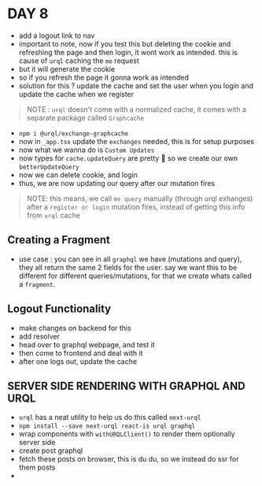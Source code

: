 # DAY 8

- add a logout link to nav
- important to note, now if you test this but deleting the cookie and refreshing the page and then login, it wont work as intended. this is cause of `urql` caching the `me` request
- but it will generate the cookie
- so if you refresh the page it gonna work as intended
- solution for this ? update the cache and set the user when you login and update the cache when we register

> NOTE : `urql` doesn't come with a normalized cache, it comes with a separate package called `Graphcache`

- `npm i @urql/exchange-graphcache`
- now in `_app.tsx` update the `exchanges` needed, this is for setup purposes
- now what we wanna do is `Custom Updates`
- now types for `cache.updateQuery` are pretty 💩 so we create our own `betterUpdateQuery`
- now we can delete cookie, and login
- thus, we are now updating our query after our mutation fires

> NOTE: this means, we call `me query` manually (through urql exhanges) after a `register or login` mutation fires, instead of getting this info from `urql` cache

## Creating a Fragment

- use case : you can see in all `graphql` we have (mutations and query), they all return the same 2 fields for the user. say we want this to be different for different queries/mutations, for that we create whats called a `fragment`.

## Logout Functionality

- make changes on backend for this
- add resolver
- head over to graphql webpage, and test it
- then come to frontend and deal with it
- after one logs out, update the cache

## SERVER SIDE RENDERING WITH GRAPHQL AND URQL

- `urql` has a neat utility to help us do this called `next-urql`
- `npm install --save next-urql react-is urql graphql`
- wrap components with `withURQLClient()` to render them optionally server side
- create post graphql
- fetch these posts on browser, this is du du, so we instead do ssr for them posts
-
